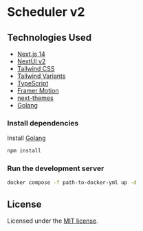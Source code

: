 # Scheduler v2

## Technologies Used

- [Next.js 14](https://nextjs.org/docs/getting-started)
- [NextUI v2](https://nextui.org/)
- [Tailwind CSS](https://tailwindcss.com/)
- [Tailwind Variants](https://tailwind-variants.org)
- [TypeScript](https://www.typescriptlang.org/)
- [Framer Motion](https://www.framer.com/motion/)
- [next-themes](https://github.com/pacocoursey/next-themes)
- [Golang](https://go.dev/)

### Install dependencies
Install [Golang](https://go.dev/dl/)

``` bash
npm install
```

### Run the development server

``` bash
docker compose -f path-to-docker-yml up -d
```


## License

Licensed under the [MIT license](https://github.com/swat-sccs/scheduler-v2/blob/main/LICENSE).
